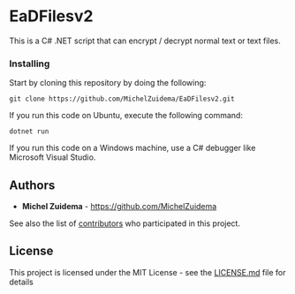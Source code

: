 # EaDFilesv2

This is a C# .NET script that can encrypt / decrypt normal text or text files.

### Installing

Start by cloning this repository by doing the following: 
```
git clone https://github.com/MichelZuidema/EaDFilesv2.git
```

If you run this code on Ubuntu, execute the following command:
```
dotnet run
```

If you run this code on a Windows machine, use a C# debugger like Microsoft Visual Studio.
## Authors

* **Michel Zuidema** - https://github.com/MichelZuidema

See also the list of [contributors](https://github.com/your/project/contributors) who participated in this project.

## License

This project is licensed under the MIT License - see the [LICENSE.md](LICENSE.md) file for details
